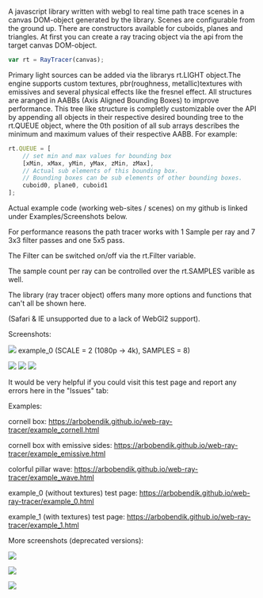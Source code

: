 A javascript library written with webgl to real time path trace scenes in a canvas DOM-object generated by the library.
Scenes are configurable from the ground up. There are constructors available for cuboids, planes and triangles.
At first you can create a ray tracing object via the api from the target canvas DOM-object.

```javascript
var rt = RayTracer(canvas);
```

Primary light sources can be added via the librarys rt.LIGHT object.The engine supports custom textures,
pbr(roughness, metallic)textures with emissives and several physical effects like the fresnel effect.
All structures are aranged in AABBs (Axis Aligned Bounding Boxes) to improve performance.
This tree like structure is completly customizable over the API by appending all objects in
their respective desired bounding tree to the rt.QUEUE object, where the 0th position of all sub arrays
describes the minimum and maximum values of their respective AABB. For example:

```javascript
rt.QUEUE = [
    // set min and max values for bounding box
    [xMin, xMax, yMin, yMax, zMin, zMax],
    // Actual sub elements of this bounding box.
    // Bounding boxes can be sub elements of other bounding boxes.
    cuboid0, plane0, cuboid1
];
```
Actual example code (working web-sites / scenes) on my github is linked under Examples/Screenshots below.

For performance reasons the path tracer works with 1 Sample per ray and 7 3x3 filter passes and one 5x5 pass.

The Filter can be switched on/off via the rt.Filter variable.

The sample count per ray can be controlled over the rt.SAMPLES varible as well.

The library (ray tracer object) offers many more options and functions that can't all be shown here.

(Safari & IE unsupported due to a lack of WebGl2 support).


Screenshots:

![](https://github.com/arbobendik/web-ray-tracer/blob/master/screenshots/screen2.png?raw=true)
example_0 (SCALE = 2 (1080p -> 4k), SAMPLES = 8)



![](https://github.com/arbobendik/web-ray-tracer/blob/master/screenshots/cornell.png?raw=true)
![](https://github.com/arbobendik/web-ray-tracer/blob/master/screenshots/emissive.png?raw=true)
![](https://github.com/arbobendik/web-ray-tracer/blob/master/screenshots/wave.png?raw=true)


It would be very helpful if you could visit this test page and report any errors here in the "Issues" tab:


Examples:


cornell box: https://arbobendik.github.io/web-ray-tracer/example_cornell.html

cornell box with emissive sides: https://arbobendik.github.io/web-ray-tracer/example_emissive.html

colorful pillar wave: https://arbobendik.github.io/web-ray-tracer/example_wave.html

example_0 (without textures) test page: https://arbobendik.github.io/web-ray-tracer/example_0.html

example_1 (with textures) test page: https://arbobendik.github.io/web-ray-tracer/example_1.html



More screenshots (deprecated versions):

![](https://github.com/arbobendik/web-ray-tracer/blob/master/screenshots/screen3.png?raw=true)

![](https://github.com/arbobendik/web-ray-tracer/blob/master/screenshots/screen1.png?raw=true)

![](https://github.com/arbobendik/web-ray-tracer/blob/master/screenshots/screen0.png?raw=true)
